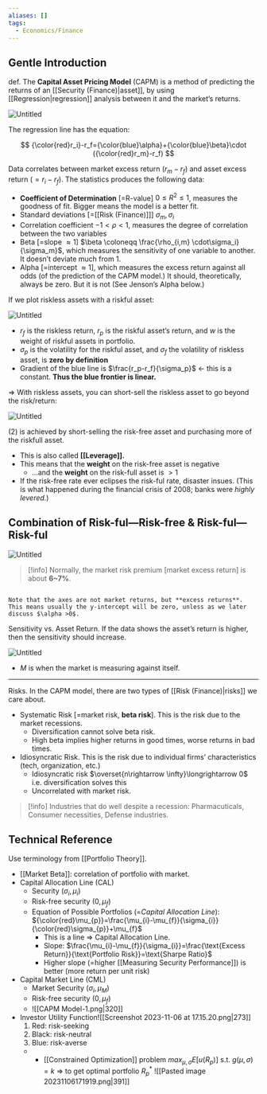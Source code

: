 ```yaml
---
aliases: []
tags:
  - Economics/Finance
---
```


## Gentle Introduction

def. The **Capital Asset Pricing Model** (CAPM) is a method of predicting the returns of an [[Security (Finance)|asset]], by using [[Regression|regression]] analysis between it and the market’s returns.

![Untitled](Untitled%2019.png)

The regression line has the equation:

$$
{\color{red}r_i}-r_f={\color{blue}\alpha}+{\color{blue}\beta}\cdot ({\color{red}r_m}-r_f)
$$

Data correlates between market excess return ($r_m-r_f$) and asset excess return ($=r_i-r_f$). The statistics produces the following data:

- **Coefficient of Determination** \[=R-value] $0\leq R^2 \leq 1$, measures the goodness of fit. Bigger means the model is a better fit.
- Standard deviations \[=[[Risk (Finance)]]] $\sigma_m, \sigma_i$
- Correlation coefficient $-1<\rho<1$, measures the degree of correlation between the two variables
- Beta \[=slope $\approx 1$] $\beta \coloneqq \frac{\rho_{i,m} \cdot\sigma_i}{\sigma_m}$, which measures the sensitivity of one variable to another. It doesn’t deviate much from 1.
- Alpha \[=intercept $\approx 1$], which measures the excess return against all odds (of the prediction of the CAPM model.) It should, theoretically, always be zero. But it is not (See Jenson’s Alpha below.)

If we plot riskless assets with a riskful asset:

![Untitled](Untitled%202%207.png)

- $r_f$ is the riskless return, $r_p$ is the riskful asset’s return, and $w$ is the weight of riskful assets in portfolio.
- $\sigma_p$ is the volatility for the riskful asset, and $\sigma_f$ the volatility of riskless asset, is **zero by definition**
- Gradient of the blue line is $\frac{r_p-r_f}{\sigma_p}$ ← this is a constant. **Thus the blue frontier is linear.**

⇒ With riskless assets, you can short-sell the riskless asset to go beyond the risk/return:

![Untitled](Untitled%203%205.png)

(2) is achieved by short-selling the risk-free asset and purchasing more of the riskfull asset.

- This is also called **[[Leverage]].**
- This means that the **weight** on the risk-free asset is negative
  - …and the **weight** on the risk-full asset is $>1$
- If the risk-free rate ever eclipses the risk-ful rate, disaster insues. (This is what happened during the financial crisis of 2008; banks were _highly levered._)

## Combination of Risk-ful—Risk-free & Risk-ful—Risk-ful

![Untitled](Untitled%204%204.png)

> [!info] Normally, the market risk premium [market excess return] is about **6~7%**.

```ad-warning

Note that the axes are not market returns, but **excess returns**. This means usually the y-intercept will be zero, unless as we later discuss $\alpha >0$.

```

Sensitivity vs. Asset Return. If the data shows the asset’s return is higher, then the sensitivity should increase.

![Untitled](Untitled%201%2010.png)

- $M$ is when the market is measuring against itself.

---

Risks. In the CAPM model, there are two types of [[Risk (Finance)|risks]] we care about.

- Systematic Risk \[=market risk, **beta risk**]. This is the risk due to the market recessions.
  - Diversification cannot solve beta risk.
  - High beta implies higher returns in good times, worse returns in bad times.
- Idiosyncratic Risk. This is the risk due to individual firms’ characteristics (tech, organization, etc.)
  - Idiosyncratic risk $\overset{n\rightarrow \infty}\longrightarrow 0$ i.e. diversification solves this
  - Uncorrelated with market risk.

> [!info] Industries that do well despite a recession: Pharmacuticals, Consumer necessities, Defense industries.

## Technical Reference

Use terminology from [[Portfolio Theory]].

- [[Market Beta]]: correlation of portfolio with market.
- Capital Allocation Line (CAL)
  - Security $(\sigma_{i},\mu_{i})$
  - Risk-free security $(0,\mu_{f})$
  - Equation of Possible Portfolios (=_Capital Allocation Line_): ${\color{red}\mu_{p}}=\frac{\mu_{i}-\mu_{f}}{\sigma_{i}}{\color{red}\sigma_{p}}+\mu_{f}$
    - This is a line ⇒ Capital Allocation Line.
    - Slope: $\frac{\mu_{i}-\mu_{f}}{\sigma_{i}}=\frac{\text{Excess Return}}{\text{Portfolio Risk}}=\text{Sharpe Ratio}$
    - Higher slope (=higher [[Measuring Security Performance]]) is better (more return per unit risk)
- Capital Market Line (CML)
  - Market Security $(\sigma_{i},\mu_{M})$
  - Risk-free security $(0,\mu_{f})$
  - ![[CAPM Model-1.png|320]]
- Investor Utility Function![[Screenshot 2023-11-06 at 17.15.20.png|273]]
  1.  Red: risk-seeking
  2.  Black: risk-neutral
  3.  Blue: risk-averse
  - - [[Constrained Optimization]] problem $max_{\mu,\sigma}E[u(R_{p})] \text{ s.t. } g(\mu,\sigma)=k$
      ⇒ to get optimal portfolio $R_{p}^*$ ![[Pasted image 20231106171919.png|391]]
